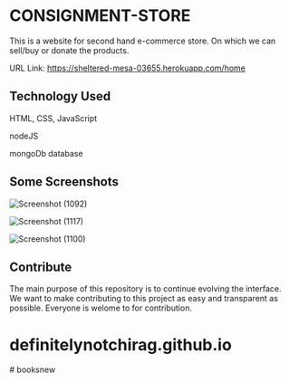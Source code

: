 # **CONSIGNMENT-STORE**
This is a website for second hand e-commerce store. On which we can sell/buy or donate the products.  


URL Link: https://sheltered-mesa-03655.herokuapp.com/home



## Technology Used
HTML, CSS, JavaScript

nodeJS

mongoDb database

## Some Screenshots

![Screenshot (1092)](https://user-images.githubusercontent.com/75002913/127325285-5717ca7e-c4d4-4f08-b9be-ba865e49d9b9.png)


![Screenshot (1117)](https://user-images.githubusercontent.com/75002913/127327916-3f21fbd7-eb1b-4d19-970a-8b680711ec1c.png)  


![Screenshot (1100)](https://user-images.githubusercontent.com/75002913/127328182-77c6d247-cc80-45f4-a0d1-65ef4437cbc7.png)


## Contribute
The main purpose of this repository is to continue evolving the interface. We want to make contributing to this project as easy and transparent as possible. 
 Everyone is welome to for contribution.

# definitelynotchirag.github.io
#   b o o k s n e w  
 